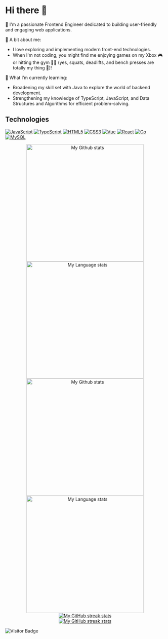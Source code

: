 # Hi there 👋

🎨 I'm a passionate Frontend Engineer dedicated to building user-friendly and engaging web applications.

👀 A bit about me:

- I love exploring and implementing modern front-end technologies.
- When I'm not coding, you might find me enjoying games on my Xbox 🎮 or hitting the gym 🏋️‍♂️ (yes, squats, deadlifts, and bench presses are totally my thing 💪)!

🌱 What I’m currently learning:

- Broadening my skill set with Java to explore the world of backend development.
- Strengthening my knowledge of TypeScript, JavaScript, and Data Structures and Algorithms for efficient problem-solving.

## Technologies

[![JavaScript](https://img.shields.io/badge/-JavaScript-F7DF1E?style=flat-square&logo=javascript&logoColor=black)](https://developer.mozilla.org/docs/Web/JavaScript)
[![TypeScript](https://img.shields.io/badge/-TypeScript-3178C6?style=flat-square&logo=typescript&logoColor=white)](https://www.typescriptlang.org)
[![HTML5](https://img.shields.io/badge/-HTML5-E34F26?style=flat-square&logo=html5&logoColor=white)](https://developer.mozilla.org/zh-CN/docs/Web/HTML)
[![CSS3](https://img.shields.io/badge/-CSS3-1572B6?style=flat-square&logo=css3)](https://developer.mozilla.org/zh-CN/docs/Web/CSS)
[![Vue](https://img.shields.io/badge/-Vue-4FC08D?style=flat-square&logo=vue.js&logoColor=white)](https://cn.vuejs.org)
[![React](https://img.shields.io/badge/-React-61DAFB?style=flat-square&logo=react&logoColor=white)](https://zh-hans.reactjs.dev)
[![Go](https://img.shields.io/badge/-Go-00ADD8?style=flat-square&logo=go&logoColor=white)](https://golang.google.cn/)
[![MySQL](https://img.shields.io/badge/-MySQL-4479A1?style=flat-square&logo=mysql&logoColor=white)](https://www.mysql.com)

<!-- GRS (Light Mode) -->
<div align="center"> 
  <a href="https://github.com/leechaojie#gh-light-mode-only">
    <img
      src="https://github-readme-stats-steel-omega.vercel.app/api?username=leechaojie&show_icons=true&include_all_commits=true&hide_border=true&number_format=long&rank_icon=percentile&show=reviews,discussions_started,discussions_answered,prs_merged,prs_merged_percentage#gh-light-mode-only"
      alt="My Github stats"
      height="370"
    />
  </a>
  <a href="https://github.com/leechaojie#gh-light-mode-only">
    <img
      src="https://github-readme-stats-steel-omega.vercel.app/api/top-langs/?username=leechaojie&layout=pie&hide_border=true&langs_count=10#gh-light-mode-only"
      alt="My Language stats"
      height="370"
    />
  </a>
</div>

<!-- GRS (Dark Mode) -->
<div align="center"> 
  <a href="https://github.com/leechaojie#gh-dark-mode-only">
    <img
      src="https://github-readme-stats-steel-omega.vercel.app/api?username=leechaojie&show_icons=true&include_all_commits=true&icon_color=2d77dc&title_color=2d77dc&text_color=ffffff&bg_color=0d1117&hide_border=true&number_format=long&rank_icon=percentile&show=reviews,discussions_started,discussions_answered,prs_merged,prs_merged_percentage#gh-dark-mode-only"
      alt="My Github stats"
      height="370"
    />
  </a>
  <a href="https://github.com/leechaojie#gh-dark-mode-only">
    <img
      src="https://github-readme-stats-steel-omega.vercel.app/api/top-langs/?username=leechaojie&layout=pie&icon_color=2d77dc&title_color=2d77dc&text_color=ffffff&bg_color=0d1117&hide_border=true&langs_count=10#gh-dark-mode-only"
      alt="My Language stats"
      height="370"
    />
  </a>
</div>

<!-- Streal stats (Light mode) -->
<div align="center">
  <a href="https://github.com/leechaojie#gh-light-mode-only">
    <img
       src="https://github-readme-streak-stats-phi-opal.vercel.app/?user=leechaojie&locale=en&type=svg&hide_border=true&fire=2d77dc&ring=2d77dc&currStreakLabel=000000"
       alt="My GitHub streak stats"
     />
  </a>
</div>


<!-- Streal stats (Dark mode) -->
<div align="center">
  <a href="https://github.com/leechaojie#gh-dark-mode-only">
    <img
       src="https://github-readme-streak-stats-phi-opal.vercel.app/?user=leechaojie&background=0d1117&currStreakNum=ffffff&sideNums=ffffff&currStreakLabel=ffffff&sideLabels=ffffff&dates=ffffff&fire=2d77dc&ring=2d77dc&locale=en&type=svg&hide_border=true"
       alt="My GitHub streak stats"
     />
  </a>
</div>

![Visitor Badge](https://visitor-badge.laobi.icu/badge?page_id=leechaojie.leechaojie)
